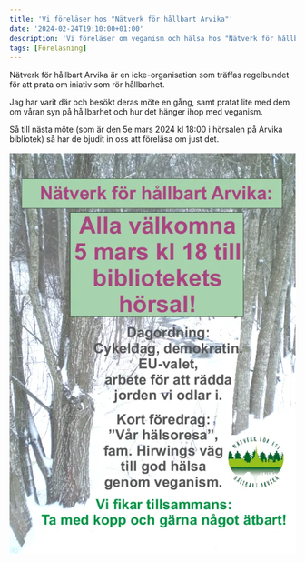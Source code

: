```yaml
---
title: 'Vi föreläser hos "Nätverk för hållbart Arvika"'
date: '2024-02-24T19:10:00+01:00'
description: 'Vi föreläser om veganism och hälsa hos "Nätverk för hållbart Arvika".'
tags: [Föreläsning]
---
```

Nätverk för hållbart Arvika är en icke-organisation som träffas regelbundet
för att prata om iniativ som rör hållbarhet.

Jag har varit där och besökt deras möte en gång, samt pratat lite med dem
om våran syn på hållbarhet och hur det hänger ihop med veganism.

Så till nästa möte (som är den 5e mars 2024 kl 18:00 i hörsalen på Arvika
bibliotek) så har de bjudit in oss att föreläsa om just det.

![Affish för nästa möte med "Nätverk för hållbart Arvika"](./affisch-infor-natverkstraff-5-mars-2024.webp)
